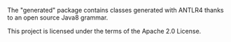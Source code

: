 The "generated" package contains classes generated with ANTLR4 thanks to an open source Java8 grammar.

This project is licensed under the terms of the Apache 2.0 License.
